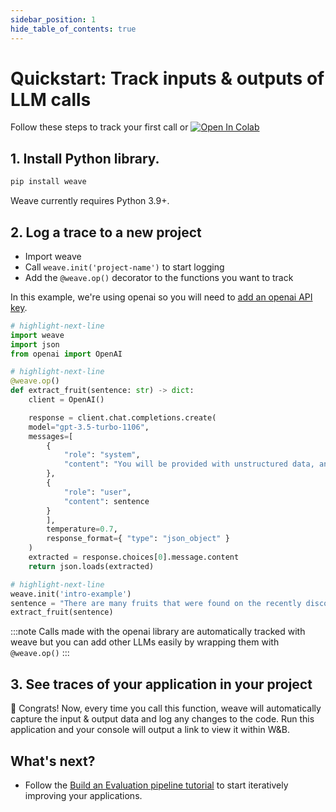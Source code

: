 ```yaml
---
sidebar_position: 1
hide_table_of_contents: true
---
```


# Quickstart: Track inputs & outputs of LLM calls

Follow these steps to track your first call or <a class="vertical-align-colab-button" target="_blank" href="http://wandb.me/weave_colab"><img src="https://colab.research.google.com/assets/colab-badge.svg" alt="Open In Colab"/></a>

## 1. Install Python library.
```python
pip install weave
```
Weave currently requires Python 3.9+.

## 2. Log a trace to a new project

- Import weave
- Call `weave.init('project-name')` to start logging
- Add the `@weave.op()` decorator to the functions you want to track

In this example, we're using openai so you will need to [add an openai API key](https://platform.openai.com/docs/quickstart/step-2-setup-your-api-key).

```python
# highlight-next-line
import weave
import json
from openai import OpenAI

# highlight-next-line
@weave.op()
def extract_fruit(sentence: str) -> dict:
    client = OpenAI()

    response = client.chat.completions.create(
    model="gpt-3.5-turbo-1106",
    messages=[
        {
            "role": "system",
            "content": "You will be provided with unstructured data, and your task is to parse it one JSON dictionary with fruit, color and flavor as keys."
        },
        {
            "role": "user",
            "content": sentence
        }
        ],
        temperature=0.7,
        response_format={ "type": "json_object" }
    )
    extracted = response.choices[0].message.content
    return json.loads(extracted)

# highlight-next-line
weave.init('intro-example')
sentence = "There are many fruits that were found on the recently discovered planet Goocrux. There are neoskizzles that grow there, which are purple and taste like candy."
extract_fruit(sentence)
```

:::note
Calls made with the openai library are automatically tracked with weave but you can add other LLMs easily by wrapping them with `@weave.op()`
:::

## 3. See traces of your application in your project
🎉 Congrats! Now, every time you call this function, weave will automatically capture the input & output data and log any changes to the code.
Run this application and your console will output a link to view it within W&B.

## What's next?

- Follow the [Build an Evaluation pipeline tutorial](/tutorial-eval) to start iteratively improving your applications.
